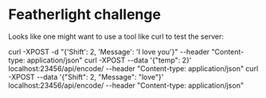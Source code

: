 # Featherlight challenge

Looks like one might want to use a tool like curl to test the server:

curl -XPOST -d "{'Shift': 2, 'Message': 'I love you'}" --header "Content-type: application/json"
curl -XPOST --data '{"temp": 2}' localhost:23456/api/encode/ --header "Content-type: application/json"
curl -XPOST --data '{"Shift": 2, "Message": "love"}' localhost:23456/api/encode/ --header "Content-type: application/json"
